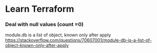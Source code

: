 # Learn Terraform  

### Deal with null values (count =0)  
module.db is a list of object, known only after apply  
https://stackoverflow.com/questions/70607001/module-db-is-a-list-of-object-known-only-after-apply  